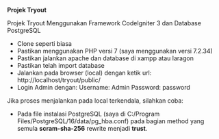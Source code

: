 **Projek Tryout**

Projek Tryout Menggunakan Framework CodeIgniter 3 dan Database PostgreSQL

- Clone seperti biasa
- Pastikan menggunakan PHP versi 7 (saya menggunakan versi 7.2.34)
- Pastikan jalankan apache dan database di xampp atau laragon
- Pastikan telah import database
- Jalankan pada browser (local) dengan ketik url: http://localhost/tryout/public/
- Login Admin dengan:
  Username: Admin
  Password: password
  
Jika proses menjalankan pada local terkendala, silahkan coba:
- Pada file instalasi PostgreSQL (saya di C:/Program Files/PostgreSQL/16/data/pg_hba.conf)
  pada bagian method yang semula **scram-sha-256** rewrite menjadi **trust**.
